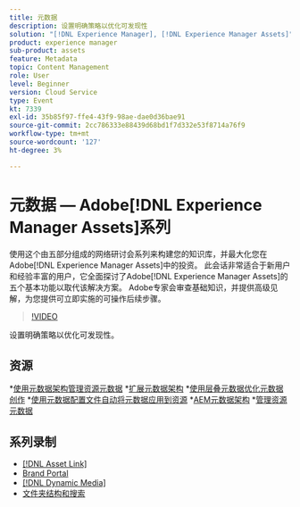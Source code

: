 ```yaml
---
title: 元数据
description: 设置明确策略以优化可发现性
solution: "[!DNL Experience Manager], [!DNL Experience Manager Assets]"
product: experience manager
sub-product: assets
feature: Metadata
topic: Content Management
role: User
level: Beginner
version: Cloud Service
type: Event
kt: 7339
exl-id: 35b85f97-ffe4-43f9-98ae-dae0d36bae91
source-git-commit: 2cc786333e88439d68bd1f7d332e53f8714a76f9
workflow-type: tm+mt
source-wordcount: '127'
ht-degree: 3%

---
```


# 元数据 — Adobe[!DNL Experience Manager Assets]系列

使用这个由五部分组成的网络研讨会系列来构建您的知识库，并最大化您在Adobe[!DNL Experience Manager Assets]中的投资。 此会话非常适合于新用户和经验丰富的用户，它全面探讨了Adobe[!DNL Experience Manager Assets]的五个基本功能以取代该解决方案。 Adobe专家会审查基础知识，并提供高级见解，为您提供可立即实施的可操作后续步骤。

>[!VIDEO](https://video.tv.adobe.com/v/332134/?quality=12&learn=on&hidetitle=true)

设置明确策略以优化可发现性。

## 资源

*[使用元数据架构管理资源元数据](https://experienceleague.adobe.com/en/docs/experience-manager-learn/assets/authoring/metadata)
*[扩展元数据架构](https://experienceleague.adobe.com/en/docs/experience-manager-learn/assets/configuring/metadata-schemas)
*[使用层叠元数据优化元数据创作](https://experienceleague.adobe.com/en/docs/experience-manager-learn/assets/metadata/cascade-metadata-feature-video-use)
*[使用元数据配置文件自动将元数据应用到资源](https://experienceleague.adobe.com/en/docs/experience-manager-learn/assets/configuring/metadata-profiles)
*[AEM元数据架构](https://experienceleague.adobe.com/en/docs/experience-manager-65/content/assets/administer/metadata-schemas#administer)
*[管理资源元数据](https://experienceleague.adobe.com/en/docs/experience-manager-65/content/assets/using/metadata#RegisteringacustomnamespacewithinAEM)

## 系列录制

* [[!DNL Asset Link]](asset-link.md)
* [Brand Portal](brand-portal.md)
* [[!DNL Dynamic Media]](dynamic-media.md)
* [文件夹结构和搜索](folder-structure-search.md)
